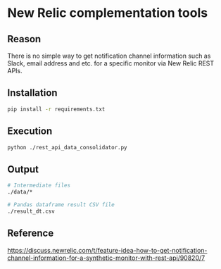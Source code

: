 # New Relic complementation tools
## Reason
There is no simple way to get notification channel information such as Slack, email address and etc. for a specific monitor via New Relic REST APIs.

## Installation
```bash
pip install -r requirements.txt
```

## Execution
```bash
python ./rest_api_data_consolidator.py
```

## Output
```bash
# Intermediate files
./data/*

# Pandas dataframe result CSV file
./result_dt.csv
```

## Reference
https://discuss.newrelic.com/t/feature-idea-how-to-get-notification-channel-information-for-a-synthetic-monitor-with-rest-api/90820/7
